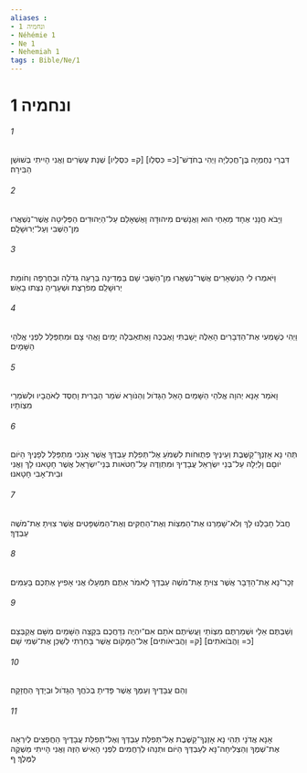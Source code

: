 ```yaml
---
aliases : 
- ונחמיה 1
- Néhémie 1
- Ne 1
- Nehemiah 1
tags : Bible/Ne/1
---
```


# ונחמיה 1

###### 1
דִּבְרֵי נְחֶמְיָה בֶּן־חֲכַלְיָה וַיְהִי בְחֹדֶשׁ־[כ= כִּסְלֵו] [ק= כִּסְלֵיו] שְׁנַת עֶשְׂרִים וַאֲנִי הָיִיתִי בְּשׁוּשַׁן הַבִּירָה׃
###### 2
וַיָּבֹא חֲנָנִי אֶחָד מֵאַחַי הוּא וַאֲנָשִׁים מִיהוּדָה וָאֶשְׁאָלֵם עַל־הַיְּהוּדִים הַפְּלֵיטָה אֲשֶׁר־נִשְׁאֲרוּ מִן־הַשֶּׁבִי וְעַל־יְרוּשָׁלִָם׃
###### 3
וַיֹּאמְרוּ לִי הַנִּשְׁאָרִים אֲשֶׁר־נִשְׁאֲרוּ מִן־הַשְּׁבִי שָׁם בַּמְּדִינָה בְּרָעָה גְדֹלָה וּבְחֶרְפָּה וְחֹומַת יְרוּשָׁלִַם מְפֹרָצֶת וּשְׁעָרֶיהָ נִצְּתוּ בָאֵשׁ׃
###### 4
וַיְהִי כְּשָׁמְעִי אֶת־הַדְּבָרִים הָאֵלֶּה יָשַׁבְתִּי וָאֶבְכֶּה וָאֶתְאַבְּלָה יָמִים וָאֱהִי צָם וּמִתְפַּלֵּל לִפְנֵי אֱלֹהֵי הַשָּׁמָיִם׃
###### 5
וָאֹמַר אָנָּא יְהוָה אֱלֹהֵי הַשָּׁמַיִם הָאֵל הַגָּדֹול וְהַנֹּורָא שֹׁמֵר הַבְּרִית וָחֶסֶד לְאֹהֲבָיו וּלְשֹׁמְרֵי מִצְוֹתָיו׃
###### 6
תְּהִי נָא אָזְנְךָ־קַשֶּׁבֶת וְעֵינֶיךָ פְתֻוּחֹות לִשְׁמֹעַ אֶל־תְּפִלַּת עַבְדְּךָ אֲשֶׁר אָנֹכִי מִתְפַּלֵּל לְפָנֶיךָ הַיֹּום יֹוםָם וָלַיְלָה עַל־בְּנֵי יִשְׂרָאֵל עֲבָדֶיךָ וּמִתְוַדֶּה עַל־חַטֹּאות בְּנֵי־יִשְׂרָאֵל אֲשֶׁר חָטָאנוּ לָךְ וַאֲנִי וּבֵית־אָבִי חָטָאנוּ׃
###### 7
חֲבֹל חָבַלְנוּ לָךְ וְלֹא־שָׁמַרְנוּ אֶת־הַמִּצְוֹת וְאֶת־הַחֻקִּים וְאֶת־הַמִּשְׁפָּטִים אֲשֶׁר צִוִּיתָ אֶת־מֹשֶׁה עַבְדֶּךָ׃
###### 8
זְכָר־נָא אֶת־הַדָּבָר אֲשֶׁר צִוִּיתָ אֶת־מֹשֶׁה עַבְדְּךָ לֵאמֹר אַתֶּם תִּמְעָלוּ אֲנִי אָפִיץ אֶתְכֶם בָּעַמִּים׃
###### 9
וְשַׁבְתֶּם אֵלַי וּשְׁמַרְתֶּם מִצְוֹתַי וַעֲשִׂיתֶם אֹתָם אִם־יִהְיֶה נִדַּחֲכֶם בִּקְצֵה הַשָּׁמַיִם מִשָּׁם אֲקַבְּצֵם [כ= וַהֲבֹואֹתִים] [ק= וַהֲבִיאֹותִים] אֶל־הַמָּקֹום אֲשֶׁר בָּחַרְתִּי לְשַׁכֵּן אֶת־שְׁמִי שָׁם׃
###### 10
וְהֵם עֲבָדֶיךָ וְעַמֶּךָ אֲשֶׁר פָּדִיתָ בְּכֹחֲךָ הַגָּדֹול וּבְיָדְךָ הַחֲזָקָה׃
###### 11
אָנָּא אֲדֹנָי תְּהִי נָא אָזְנְךָ־קַשֶּׁבֶת אֶל־תְּפִלַּת עַבְדְּךָ וְאֶל־תְּפִלַּת עֲבָדֶיךָ הַחֲפֵצִים לְיִרְאָה אֶת־שְׁמֶךָ וְהַצְלִיחָה־נָּא לְעַבְדְּךָ הַיֹּום וּתְנֵהוּ לְרַחֲמִים לִפְנֵי הָאִישׁ הַזֶּה וַאֲנִי הָיִיתִי מַשְׁקֶה לַמֶּלֶךְ׃ ף
